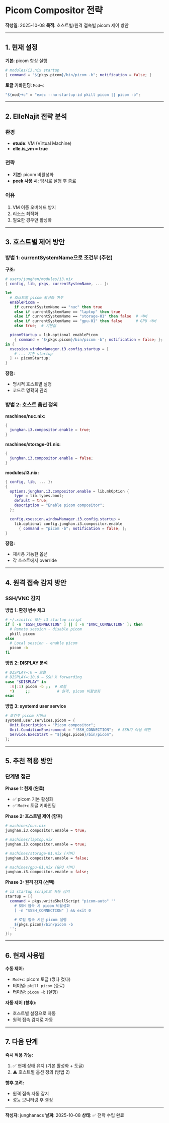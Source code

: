 # Picom Compositor 전략

**작성일**: 2025-10-08
**목적**: 호스트별/원격 접속별 picom 제어 방안

---

## 1. 현재 설정

**기본**: picom 항상 실행
```nix
# modules/i3.nix startup
{ command = "${pkgs.picom}/bin/picom -b"; notification = false; }
```

**토글 키바인딩**: `Mod+c`
```nix
"${mod}+c" = "exec --no-startup-id pkill picom || picom -b";
```

---

## 2. ElleNajit 전략 분석

### 환경
- **etude**: VM (Virtual Machine)
- **elle.is_vm = true**

### 전략
- **기본**: picom 비활성화
- **peek 사용 시**: 임시로 실행 후 종료

### 이유
1. VM 이중 오버헤드 방지
2. 리소스 최적화
3. 필요한 경우만 활성화

---

## 3. 호스트별 제어 방안

### 방법 1: currentSystemName으로 조건부 (추천)

**구조:**
```nix
# users/junghan/modules/i3.nix
{ config, lib, pkgs, currentSystemName, ... }:

let
  # 호스트별 picom 활성화 여부
  enablePicom =
    if currentSystemName == "nuc" then true
    else if currentSystemName == "laptop" then true
    else if currentSystemName == "storage-01" then false  # 서버
    else if currentSystemName == "gpu-01" then false      # GPU 서버
    else true;  # 기본값

  picomStartup = lib.optional enablePicom
    { command = "${pkgs.picom}/bin/picom -b"; notification = false; };
in {
  xsession.windowManager.i3.config.startup = [
    # ... 기존 startup
  ] ++ picomStartup;
}
```

**장점:**
- 명시적 호스트별 설정
- 코드로 명확히 관리

### 방법 2: 호스트 옵션 정의

**machines/nuc.nix:**
```nix
{
  junghan.i3.compositor.enable = true;
}
```

**machines/storage-01.nix:**
```nix
{
  junghan.i3.compositor.enable = false;
}
```

**modules/i3.nix:**
```nix
{ config, lib, ... }:
{
  options.junghan.i3.compositor.enable = lib.mkOption {
    type = lib.types.bool;
    default = true;
    description = "Enable picom compositor";
  };

  config.xsession.windowManager.i3.config.startup =
    lib.optional config.junghan.i3.compositor.enable
      { command = "picom -b"; notification = false; };
}
```

**장점:**
- 재사용 가능한 옵션
- 각 호스트에서 override

---

## 4. 원격 접속 감지 방안

### SSH/VNC 감지

**방법 1: 환경 변수 체크**
```bash
# ~/.xinitrc 또는 i3 startup script
if [ -n "$SSH_CONNECTION" ] || [ -n "$VNC_CONNECTION" ]; then
  # Remote session - disable picom
  pkill picom
else
  # Local session - enable picom
  picom -b
fi
```

**방법 2: DISPLAY 분석**
```bash
# DISPLAY=:0 → 로컬
# DISPLAY=:10.0 → SSH X forwarding
case "$DISPLAY" in
  :0|:1) picom -b ;;  # 로컬
  *)     ;;            # 원격, picom 비활성화
esac
```

**방법 3: systemd user service**
```nix
# 조건부 picom 서비스
systemd.user.services.picom = {
  Unit.Description = "Picom compositor";
  Unit.ConditionEnvironment = "!SSH_CONNECTION";  # SSH가 아닐 때만
  Service.ExecStart = "${pkgs.picom}/bin/picom";
};
```

---

## 5. 추천 적용 방안

### 단계별 접근

**Phase 1: 현재 (완료)**
- ✅ picom 기본 활성화
- ✅ `Mod+c` 토글 키바인딩

**Phase 2: 호스트별 제어 (향후)**
```nix
# machines/nuc.nix
junghan.i3.compositor.enable = true;

# machines/laptop.nix
junghan.i3.compositor.enable = true;

# machines/storage-01.nix (서버)
junghan.i3.compositor.enable = false;

# machines/gpu-01.nix (GPU 서버)
junghan.i3.compositor.enable = false;
```

**Phase 3: 원격 감지 (선택)**
```nix
# i3 startup script로 자동 감지
startup = [{
  command = pkgs.writeShellScript "picom-auto" ''
    # SSH 접속 시 picom 비활성화
    [ -n "$SSH_CONNECTION" ] && exit 0

    # 로컬 접속 시만 picom 실행
    ${pkgs.picom}/bin/picom -b
  '';
}];
```

---

## 6. 현재 사용법

**수동 제어:**
- `Mod+c`: picom 토글 (껐다 켰다)
- 터미널: `pkill picom` (종료)
- 터미널: `picom -b` (실행)

**자동 제어 (향후):**
- 호스트별 설정으로 자동
- 원격 접속 감지로 자동

---

## 7. 다음 단계

**즉시 적용 가능:**
1. ✅ 현재 상태 유지 (기본 활성화 + 토글)
2. ⚠️ 호스트별 옵션 정의 (방법 2)

**향후 고려:**
- 원격 접속 자동 감지
- 성능 모니터링 후 결정

---

**작성자**: junghanacs
**날짜**: 2025-10-08
**상태**: ✅ 전략 수립 완료
